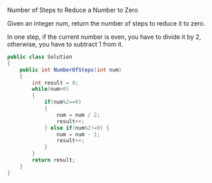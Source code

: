 Number of Steps to Reduce a Number to Zero

Given an integer num, return the number of steps to reduce it to zero.

In one step, if the current number is even, you have to divide it by 2, otherwise, you have to subtract 1 from it.

```csharp
public class Solution
{
    public int NumberOfSteps(int num)
    {
        int result = 0;
        while(num>0)
        {
            if(num%2==0)
            {
                num = num / 2;
                result++;
            } else if(num%2!=0) {
                num = num - 1;
                result++;
            }
        }
        return result;
    }
}
